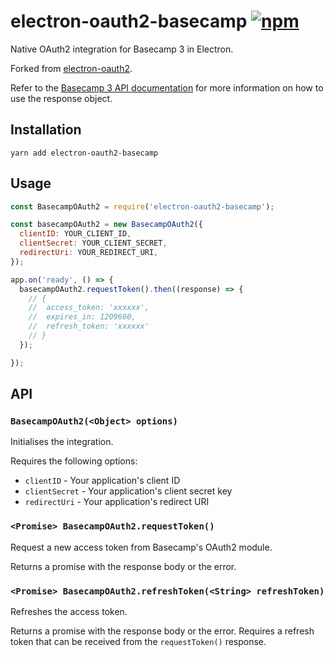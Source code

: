 # electron-oauth2-basecamp [![npm](https://img.shields.io/npm/v/ftc.svg)](https://www.npmjs.com/package/electron-oauth2-basecamp)

Native OAuth2 integration for Basecamp 3 in Electron.

Forked from [electron-oauth2](https://github.com/mawie81/electron-oauth2).

Refer to the [Basecamp 3 API documentation](https://github.com/basecamp/bc3-api#authentication) for more information on how to use the response object.

## Installation

```
yarn add electron-oauth2-basecamp
```

## Usage

```js
const BasecampOAuth2 = require('electron-oauth2-basecamp');

const basecampOAuth2 = new BasecampOAuth2({
  clientID: YOUR_CLIENT_ID,
  clientSecret: YOUR_CLIENT_SECRET,
  redirectUri: YOUR_REDIRECT_URI,
});

app.on('ready', () => {
  basecampOAuth2.requestToken().then((response) => {
    // {
    //  access_token: 'xxxxxx',
    //  expires_in: 1209600,
    //  refresh_token: 'xxxxxx'
    // }
  });

});
```

## API

### `BasecampOAuth2(<Object> options)`

Initialises the integration.

Requires the following options:

- `clientID` - Your application's client ID
- `clientSecret` - Your application's client secret key
- `redirectUri` - Your application's redirect URI

### `<Promise> BasecampOAuth2.requestToken()`

Request a new access token from Basecamp's OAuth2 module.

Returns a promise with the response body or the error.

### `<Promise> BasecampOAuth2.refreshToken(<String> refreshToken)`

Refreshes the access token.

Returns a promise with the response body or the error. Requires a refresh token that can be received from the `requestToken()` response.
